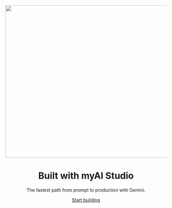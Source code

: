 <div align="center">

<img width="1200" height="475" alt="GHBanner" src="https://github.com/user-attachments/assets/0aa67016-6eaf-458a-adb2-6e31a0763ed6" />

  <h1>Built with myAI Studio</h2>

  <p>The fastest path from prompt to production with Gemini.</p>

  <a href="https://aistudio.google.com/apps">Start building</a>

</div>
